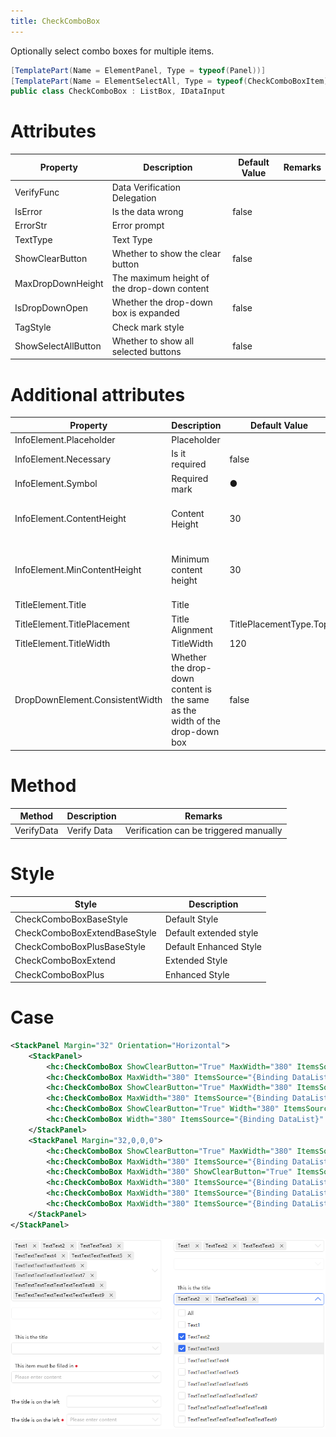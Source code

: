 ```yaml
---
title: CheckComboBox
---
```


Optionally select combo boxes for multiple items.

```cs
[TemplatePart(Name = ElementPanel, Type = typeof(Panel))]
[TemplatePart(Name = ElementSelectAll, Type = typeof(CheckComboBoxItem))]
public class CheckComboBox : ListBox, IDataInput
```

# Attributes
|Property|Description|Default Value|Remarks|
|-|-|-|-|
|VerifyFunc|Data Verification Delegation|||
|IsError|Is the data wrong|false||
|ErrorStr|Error prompt|||
|TextType|Text Type|||
|ShowClearButton|Whether to show the clear button|false||
|MaxDropDownHeight|The maximum height of the drop-down content|||
|IsDropDownOpen|Whether the drop-down box is expanded|false||
|TagStyle|Check mark style|||
|ShowSelectAllButton|Whether to show all selected buttons|false|||

# Additional attributes
|Property|Description|Default Value|Remarks|
|-|-|-|-|
|InfoElement.Placeholder|Placeholder|||
|InfoElement.Necessary|Is it required|false||
|InfoElement.Symbol|Required mark|●||
|InfoElement.ContentHeight|Content Height|30|Available when the title is above|
|InfoElement.MinContentHeight|Minimum content height|30|Available when the title is on the top|
|TitleElement.Title|Title|||
|TitleElement.TitlePlacement|Title Alignment|TitlePlacementType.Top||
|TitleElement.TitleWidth|TitleWidth|120||
|DropDownElement.ConsistentWidth|Whether the drop-down content is the same as the width of the drop-down box|false|||

# Method
|Method|Description|Remarks|
|-|-|-|
|VerifyData|Verify Data|Verification can be triggered manually|

# Style
|Style|Description|
|-|-|
|CheckComboBoxBaseStyle|Default Style|
|CheckComboBoxExtendBaseStyle|Default extended style|
|CheckComboBoxPlusBaseStyle|Default Enhanced Style|
|CheckComboBoxExtend|Extended Style|
|CheckComboBoxPlus|Enhanced Style|

# Case

```xml
<StackPanel Margin="32" Orientation="Horizontal">
    <StackPanel>
        <hc:CheckComboBox ShowClearButton="True" MaxWidth="380" ItemsSource="{Binding DataList}" ShowSelectAllButton="True"/>
        <hc:CheckComboBox MaxWidth="380" ItemsSource="{Binding DataList}" Style="{StaticResource CheckComboBoxExtend}" Margin="0,16,0,0"  IsEnabled="False" ShowSelectAllButton="True"/>
        <hc:CheckComboBox ShowClearButton="True" MaxWidth="380" ItemsSource="{Binding DataList}" Style="{StaticResource CheckComboBoxExtend}" hc:InfoElement.Title="TitleDemoStr1" Margin="0,32,0,0" ShowSelectAllButton="True"/>
        <hc:CheckComboBox MaxWidth="380" ItemsSource="{Binding DataList}" hc:InfoElement.Placeholder="PlsEnterContent" hc:InfoElement.Title="TitleDemoStr2" Style="{StaticResource CheckComboBoxExtend}" hc:InfoElement.Necessary="True" Margin="0,16,0,0"/>
        <hc:CheckComboBox ShowClearButton="True" Width="380" ItemsSource="{Binding DataList}" hc:InfoElement.TitleWidth="140" hc:InfoElement.TitlePlacement="Left" Style="{StaticResource CheckComboBoxExtend}" hc:InfoElement.Title="TitleDemoStr3" Margin="0,32,0,0" ShowSelectAllButton="True"/>
        <hc:CheckComboBox Width="380" ItemsSource="{Binding DataList}" hc:InfoElement.TitleWidth="140" hc:InfoElement.TitlePlacement="Left" hc:InfoElement.Placeholder="PlsEnterContent" hc:InfoElement.Title="TitleDemoStr3" Style="{StaticResource CheckComboBoxExtend}" hc:InfoElement.Necessary="True" Margin="0,16,0,0"/>
    </StackPanel>
    <StackPanel Margin="32,0,0,0">
        <hc:CheckComboBox ShowClearButton="True" MaxWidth="380" ItemsSource="{Binding DataList}" Style="{StaticResource CheckComboBoxPlus}" ShowSelectAllButton="True"/>
        <hc:CheckComboBox MaxWidth="380" ItemsSource="{Binding DataList}" Margin="0,16,0,0" IsEnabled="False" Style="{StaticResource CheckComboBoxPlus}"/>
        <hc:CheckComboBox MaxWidth="380" ShowClearButton="True" ItemsSource="{Binding DataList}" Style="{StaticResource CheckComboBoxPlus}" hc:InfoElement.Title="TitleDemoStr1" Margin="0,32,0,0" ShowSelectAllButton="True"/>
        <hc:CheckComboBox MaxWidth="380" ItemsSource="{Binding DataList}" hc:InfoElement.Placeholder="PlsEnterContent" hc:InfoElement.Title="TitleDemoStr2" Style="{StaticResource CheckComboBoxPlus}" hc:InfoElement.Necessary="True" Margin="0,16,0,0"/>
        <hc:CheckComboBox MaxWidth="380" ItemsSource="{Binding DataList}" ShowClearButton="True" Width="380" hc:InfoElement.TitleWidth="140" hc:InfoElement.TitlePlacement="Left" Style="{StaticResource CheckComboBoxPlus}" hc:InfoElement.Title="TitleDemoStr3" Margin="0,32,0,0" ShowSelectAllButton="True"/>
        <hc:CheckComboBox MaxWidth="380" ItemsSource="{Binding DataList}" Width="380" hc:InfoElement.TitleWidth="140" hc:InfoElement.TitlePlacement="Left" hc:InfoElement.Placeholder="PlsEnterContent" hc:InfoElement.Title="TitleDemoStr3" Style="{StaticResource CheckComboBoxPlus}" hc:InfoElement.Necessary="True" Margin="0,16,0,0"/>
    </StackPanel>
</StackPanel>
```

![CheckComboBox](https://raw.githubusercontent.com/HandyOrg/HandyOrgResource/master/HandyControl/Resources/CheckComboBox.png)
